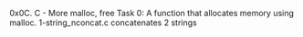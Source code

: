 0x0C. C - More malloc, free
Task 0: A function that allocates memory using malloc.
1-string_nconcat.c concatenates 2 strings

